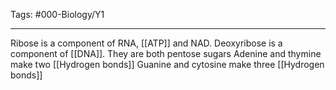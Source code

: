 Tags: #000-Biology/Y1

---
Ribose is a component of RNA, [[ATP]] and NAD. Deoxyribose is a component of [[DNA]]. They are both pentose sugars
Adenine and thymine make two [[Hydrogen bonds]]
Guanine and cytosine make three [[Hydrogen bonds]]

